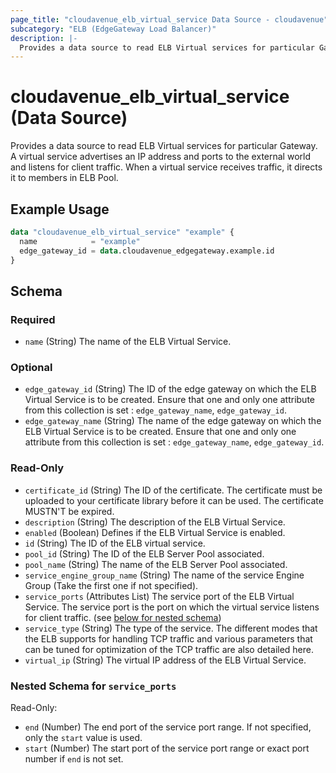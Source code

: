 ```yaml
---
page_title: "cloudavenue_elb_virtual_service Data Source - cloudavenue"
subcategory: "ELB (EdgeGateway Load Balancer)"
description: |-
  Provides a data source to read ELB Virtual services for particular Gateway. A virtual service advertises an IP address and ports to the external world and listens for client traffic. When a virtual service receives traffic, it directs it to members in ELB Pool.
---
```


# cloudavenue_elb_virtual_service (Data Source)

Provides a data source to read ELB Virtual services for particular Gateway. A virtual service advertises an IP address and ports to the external world and listens for client traffic. When a virtual service receives traffic, it directs it to members in ELB Pool.

## Example Usage

```terraform
data "cloudavenue_elb_virtual_service" "example" {
  name            = "example"
  edge_gateway_id = data.cloudavenue_edgegateway.example.id
}
```

<!-- schema generated by tfplugindocs -->
## Schema

### Required

- `name` (String) The name of the ELB Virtual Service.

### Optional

- `edge_gateway_id` (String) The ID of the edge gateway on which the ELB Virtual Service is to be created. Ensure that one and only one attribute from this collection is set : `edge_gateway_name`, `edge_gateway_id`.
- `edge_gateway_name` (String) The name of the edge gateway on which the ELB Virtual Service is to be created. Ensure that one and only one attribute from this collection is set : `edge_gateway_name`, `edge_gateway_id`.

### Read-Only

- `certificate_id` (String) The ID of the certificate. The certificate must be uploaded to your certificate library before it can be used. The certificate MUSTN'T be expired.
- `description` (String) The description of the ELB Virtual Service.
- `enabled` (Boolean) Defines if the ELB Virtual Service is enabled.
- `id` (String) The ID of the ELB virtual service.
- `pool_id` (String) The ID of the ELB Server Pool associated.
- `pool_name` (String) The name of the ELB Server Pool associated.
- `service_engine_group_name` (String) The name of the service Engine Group (Take the first one if not specified).
- `service_ports` (Attributes List) The service port of the ELB Virtual Service. The service port is the port on which the virtual service listens for client traffic. (see [below for nested schema](#nestedatt--service_ports))
- `service_type` (String) The type of the service. The different modes that the ELB supports for handling TCP traffic and various parameters that can be tuned for optimization of the TCP traffic are also detailed here.
- `virtual_ip` (String) The virtual IP address of the ELB Virtual Service.

<a id="nestedatt--service_ports"></a>
### Nested Schema for `service_ports`

Read-Only:

- `end` (Number) The end port of the service port range. If not specified, only the `start` value is used.
- `start` (Number) The start port of the service port range or exact port number if `end` is not set.

